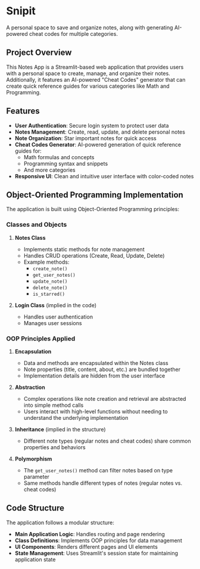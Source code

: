 # Snipit

A personal space to save and organize notes, along with generating AI-powered cheat codes for multiple categories.

## Project Overview

This Notes App is a Streamlit-based web application that provides users with a personal space to create, manage, and organize their notes. Additionally, it features an AI-powered "Cheat Codes" generator that can create quick reference guides for various categories like Math and Programming.


## Features

- **User Authentication**: Secure login system to protect user data
- **Notes Management**: Create, read, update, and delete personal notes
- **Note Organization**: Star important notes for quick access
- **Cheat Codes Generator**: AI-powered generation of quick reference guides for:
  - Math formulas and concepts
  - Programming syntax and snippets
  - And more categories
- **Responsive UI**: Clean and intuitive user interface with color-coded notes

## Object-Oriented Programming Implementation

The application is built using Object-Oriented Programming principles:

### Classes and Objects

1. **Notes Class**
   - Implements static methods for note management
   - Handles CRUD operations (Create, Read, Update, Delete)
   - Example methods:
     - `create_note()`
     - `get_user_notes()`
     - `update_note()`
     - `delete_note()`
     - `is_starred()`

2. **Login Class** (implied in the code)
   - Handles user authentication
   - Manages user sessions

### OOP Principles Applied

1. **Encapsulation**
   - Data and methods are encapsulated within the Notes class
   - Note properties (title, content, about, etc.) are bundled together
   - Implementation details are hidden from the user interface

2. **Abstraction**
   - Complex operations like note creation and retrieval are abstracted into simple method calls
   - Users interact with high-level functions without needing to understand the underlying implementation

3. **Inheritance** (implied in the structure)
   - Different note types (regular notes and cheat codes) share common properties and behaviors

4. **Polymorphism**
   - The `get_user_notes()` method can filter notes based on type parameter
   - Same methods handle different types of notes (regular notes vs. cheat codes)

## Code Structure

The application follows a modular structure:

- **Main Application Logic**: Handles routing and page rendering
- **Class Definitions**: Implements OOP principles for data management
- **UI Components**: Renders different pages and UI elements
- **State Management**: Uses Streamlit's session state for maintaining application state